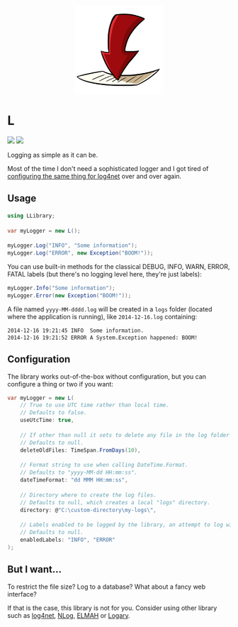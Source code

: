 <p align="center">
    <a href="#l">
        <img alt="logo" src="Logo/logo-200x200.png">
    </a>
</p>

# L

[![][build-img]][build]
[![][nuget-img]][nuget]

Logging as simple as it can be.

Most of the time I don't need a sophisticated logger and I got tired of [configuring the same thing for log4net] over
and over again.

[build]:                                  https://ci.appveyor.com/project/TallesL/net-L
[build-img]:                              https://ci.appveyor.com/api/projects/status/github/tallesl/net-L?svg=true
[nuget]:                                  https://www.nuget.org/packages/L
[nuget-img]:                              https://badge.fury.io/nu/L.svg
[configuring the same thing for log4net]: https://logging.apache.org/log4net/release/manual/configuration.html

## Usage

```cs
using LLibrary;

var myLogger = new L();

myLogger.Log("INFO", "Some information");
myLogger.Log("ERROR", new Exception("BOOM!"));
```

You can use built-in methods for the classical DEBUG, INFO, WARN, ERROR, FATAL labels (but there's no logging level here, they're just labels):

```cs
myLogger.Info("Some information");
myLogger.Error(new Exception("BOOM!"));
```

A file named `yyyy-MM-dddd.log` will be created in a `logs` folder (located where the application is running), like `2014-12-16.log` containing:

```
2014-12-16 19:21:45 INFO  Some information.
2014-12-16 19:21:52 ERROR A System.Exception happened: BOOM!
```

## Configuration

The library works out-of-the-box without configuration, but you can configure a thing or two if you want:

```cs
var myLogger = new L(
    // True to use UTC time rather than local time.
    // Defaults to false.
    useUtcTime: true,

    // If other than null it sets to delete any file in the log folder that is older than the time set.
    // Defaults to null.
    deleteOldFiles: TimeSpan.FromDays(10),

    // Format string to use when calling DateTime.Format.
    // Defaults to "yyyy-MM-dd HH:mm:ss".
    dateTimeFormat: "dd MMM HH:mm:ss",

    // Directory where to create the log files.
    // Defaults to null, which creates a local "logs" directory.
    directory: @"C:\custom-directory\my-logs\",

    // Labels enabled to be logged by the library, an attempt to log with a label that is not enabled is ignored (no error is raised), null or empty enables all labels.
    // Defaults to null.
    enabledLabels: "INFO", "ERROR"
);
```

## But I want...

To restrict the file size?
Log to a database?
What about a fancy web interface?

If that is the case, this library is not for you.
Consider using other library such as [log4net], [NLog], [ELMAH] or [Logary].

[log4net]: http://logging.apache.org/log4net
[NLog]:    http://nlog-project.org
[ELMAH]:   https://code.google.com/p/elmah
[Logary]:  http://logary.github.io